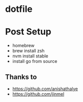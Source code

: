 
# dotfile

# Post Setup

* homebrew
* brew install zsh
* nvm install stable
* install go from source

## Thanks to

* https://github.com/anishathalye
* https://github.com/jinmel

